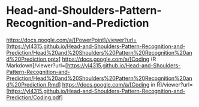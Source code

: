 # Head-and-Shoulders-Pattern-Recognition-and-Prediction


https://docs.google.com/a/[PowerPoint]/viewer?url=[https://yl4315.github.io/Head-and-Shoulders-Pattern-Recognition-and-Prediction/Head%20and%20Shoulders%20Pattern%20Recognition%20and%20Prediction.pptx]
https://docs.google.com/a/[Coding (R Markdown]/viewer?url=[https://yl4315.github.io/Head-and-Shoulders-Pattern-Recognition-and-Prediction/Head%20and%20Shoulders%20Pattern%20Recognition%20and%20Prediction.Rmd]
https://docs.google.com/a/[Coding in R]/viewer?url=[https://yl4315.github.io/Head-and-Shoulders-Pattern-Recognition-and-Prediction/Coding.pdf]
